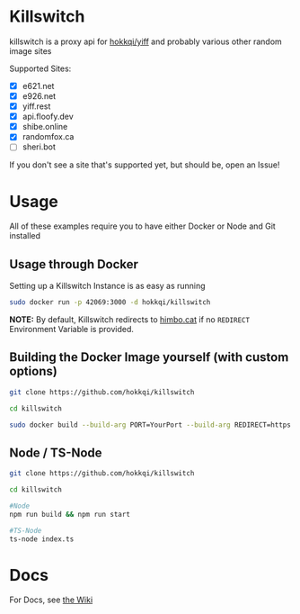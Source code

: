 # Killswitch

killswitch is a proxy api for [hokkqi/yiff](https://wrwlf.de/yiff) and probably various other random image sites

Supported Sites:

- [x] e621.net
- [x] e926.net
- [x] yiff.rest
- [x] api.floofy.dev
- [x] shibe.online
- [x] randomfox.ca
- [ ] sheri.bot

If you don't see a site that's supported yet, but should be, open an Issue!

# Usage

All of these examples require you to have either Docker or Node and Git installed

## Usage through Docker

Setting up a Killswitch Instance is as easy as running

```zsh
sudo docker run -p 42069:3000 -d hokkqi/killswitch
```

**NOTE:** By default, Killswitch redirects to [himbo.cat](https://himbo.cat) if no `REDIRECT` Environment Variable is provided.

## Building the Docker Image yourself (with custom options)

```zsh
git clone https://github.com/hokkqi/killswitch

cd killswitch

sudo docker build --build-arg PORT=YourPort --build-arg REDIRECT=https://your.site -t hokkqi/killswitch .
```

## Node / TS-Node

```zsh
git clone https://github.com/hokkqi/killswitch

cd killswitch

#Node
npm run build && npm run start

#TS-Node
ts-node index.ts

```

# Docs

For Docs, see [the Wiki](https://github.com/hokkqi/killswitch/wiki)
